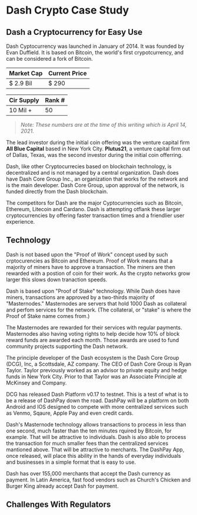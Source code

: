 # **Dash Crypto Case Study**

## Dash a Cryptocurrency for Easy Use

Dash Cyptocurrency was launched in January of 2014. 
It was founded by Evan Duffield. It is based on Bitcoin, the world's 
first crypotcurrency, and can be considered a fork
of Bitcoin. 

|Market Cap|Current Price|
|----------|-------------|
|$ 2.9 Bil|$ 290|

|Cir Supply|Rank #|
|------------------|------|
|10 Mil +|50|

> *Note: These numbers are at the time of this writing which is April 14, 2021.*


The lead investor during the initial coin offering
was the venture capital firm **All Blue Capital** based in New York City.
**Plutus21**, a venture capital firm out of Dallas, Texas, was the second investor during the initial coin offerring. 

Dash, like other Cryptocurrecies based on blockchain technology,
is decentralized and is not managed by a central organization.
Dash does have Dash Core Group Inc., an organization
that works for the network and is the main developer. 
Dash Core Group, upon approval of the network, is funded directly from the Dash blockchain.

The competitors for Dash are the major Cyptocurrencies such as Bitcoin, Ethereum, Litecoin and Cardano. Dash is attempting otflank these larger cryptocurrencies by offering faster transaction times and a friendlier user experience.

## Technology

Dash is not based upon the "Proof of Work" concept used by such crptocurencies as Bitcoin and Ethereum. Proof of Work means that a majority of miners have to approve a transaction. The miners are then rewarded with a postion of coin for their work. As the crypto networks grow larger this slows down tranaction speeds.

Dash is based upon "Proof of Stake" technology. While Dash does have miners, transactions are approved by a two-thirds majority of "Masternodes." Masternodes are servers that hold 1000 Dash as collateral and perfom services for the network. (The collateral, or "stake" is where the Proof of Stake name comes from.)

The Masternodes are rewarded for their services with regular payments. Masternodes also having voting rights to help decide how 10% of block reward funds are awarded each month. Those awards are used to fund community projects supporting the Dash network. 

The principle developer of the Dash ecosystem is the Dash Core Group (DCG), Inc, a Scottsdale, AZ company. The CEO of Dash Core Group is Ryan Taylor. Taylor previously worked as an advisor to private equity and hedge funds in New York City. Prior to that Taylor was an Associate Principle at McKinsey and Company.

DCG has released Dash Platform v0.17 to testnet. This is a test of what is to be a release of DashPay down the road. DashPay will be a platform on both Android and IOS designed to compete with more centralized services such as Venmo, Sqaure, Apple Pay and even credit cards. 

Dash's Masternode technology allows transactions to process in less than one second, much faster than the ten minutes rquired by Bitcoin, for example. That will be attractive to individuals. Dash is also able to process the transaction for much smaller fees than the centralized services mantioned above. That will be attractive to merchants. The DashPay App, once released, will place this ability in the hands of everyday individuals and businesses in a simple format that is easy to use. 

Dash has over 155,000 merchants that accept the Dash currency as payment. In Latin America, fast food vendors such as Church's Chicken and Burger King already accept Dash for payment. 

## Challenges With Regulators




